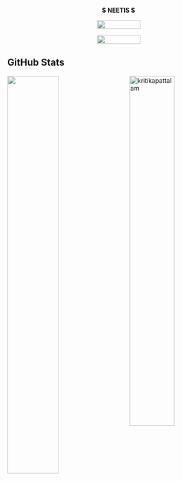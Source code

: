 <p align="center">
<b>$ NEETIS $</b>
</p>


<p align="center">
  <img width="99" height="20" src="https://media.discordapp.net/attachments/847525618165219368/932388542015995934/standard_5.gif">
</p>


<p align="center">
  <img width="99" height="20" src="https://komarev.com/ghpvc/?username=neetiswtf&color=green">
</p>

## GitHub Stats

 <img src="https://github-readme-stats.vercel.app/api?username=neetiswtf&show_icons=true&theme=gotham" alt="kritikapattalam" width="45%" align="right"/>
 <img  src="https://github-readme-streak-stats.herokuapp.com/?user=neetis&theme=dark" width="48%" >
